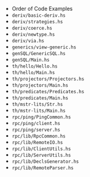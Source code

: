 - Order of Code Examples
- `deriv/basic-deriv.hs`
- `deriv/strategies.hs`
- `deriv/coerce.hs`
- `deriv/newtype.hs`
- `deriv/via.hs`
- `generics/view-generic.hs`
- `genSQL/GenericSQL.hs`
- `genSQL/Main.hs`
- `th/hello/Hello.hs`
- `th/hello/Main.hs`
- `th/projectors/Projectors.hs`
- `th/projectors/Main.hs`
- `th/predicates/Predicates.hs`
- `th/predicates/Main.hs`
- `th/mstr-lits/Str.hs`
- `th/mstr-lits/Main.hs`
- `rpc/ping/PingCommon.hs`
- `rpc/ping/client.hs`
- `rpc/ping/server.hs`
- `rpc/lib/RpcCommon.hs`
- `rpc/lib/RemoteIO.hs`
- `rpc/lib/ClientUtils.hs`
- `rpc/lib/ServerUtils.hs`
- `rpc/lib/DeclsGenerator.hs`
- `rpc/lib/RemoteParser.hs`
